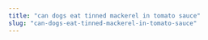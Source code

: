 ```yaml
---
title: "can dogs eat tinned mackerel in tomato sauce"
slug: "can-dogs-eat-tinned-mackerel-in-tomato-sauce"
---
```


